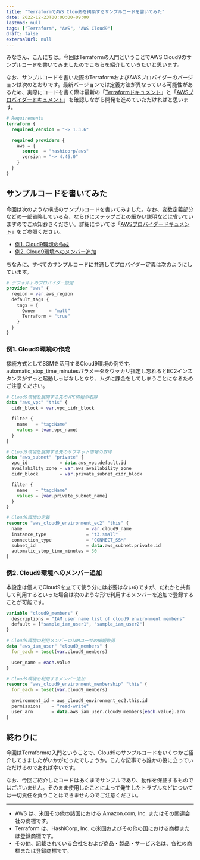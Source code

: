 ```yaml
---
title: "TerraformでAWS Cloud9を構築するサンプルコードを書いてみた"
date: 2022-12-23T00:00:00+09:00
lastmod: null
tags: ["Terraform", "AWS", "AWS Cloud9"]
draft: false
externalUrl: null
---
```


みなさん、こんにちは。今回はTerraformの入門ということでAWS Cloud9のサンプルコードを書いてみましたのでこちらを紹介していきたいと思います。

なお、サンプルコードを書いた際のTerraformおよびAWSプロバイダーのバージョンは次のとおりです。最新バージョンでは定義方法が異なっている可能性があるため、実際にコードを書く際は最新の「[Terraformドキュメント]」と「[AWSプロバイダードキュメント]」を確認しながら開発を進めていただければと思います。

[Terraformドキュメント]: https://developer.hashicorp.com/terraform/docs
[AWSプロバイダードキュメント]: https://registry.terraform.io/providers/hashicorp/aws/latest/docs

```tf:versions.tf
# Requirements
terraform {
  required_version = "~> 1.3.6"

  required_providers {
    aws = {
      source  = "hashicorp/aws"
      version = "~> 4.46.0"
    }
  }
}
```

<!-- omit in toc -->
## サンプルコードを書いてみた

今回は次のような構成のサンプルコードを書いてみました。なお、変数定義部分などの一部省略している点、ならびにステップごとの細かい説明などは省いていますのでご承知おきください。詳細については「[AWSプロバイダードキュメント]」をご参照ください。

- [例1. Cloud9環境の作成](#例1-cloud9環境の作成)
- [例2. Cloud9環境へのメンバー追加](#例2-cloud9環境へのメンバー追加)

ちなみに、すべてのサンプルコードに共通してプロバイダー定義は次のようにしています。

```tf:providers.tf
# デフォルトのプロバイダー設定
provider "aws" {
  region = var.aws_region
  default_tags {
    tags = {
      Owner     = "matt"
      Terraform = "true"
    }
  }
}
```

### 例1. Cloud9環境の作成

接続方式としてSSMを活用するCloud9環境の例です。automatic_stop_time_minutesパラメータをウッカリ指定し忘れるとEC2インスタンスがずっと起動しっぱなしとなり、ムダに課金をしてしまうことになるためご注意ください。

```tf:main.tf
# Cloud9環境を展開する先のVPC情報の取得
data "aws_vpc" "this" {
  cidr_block = var.vpc_cidr_block

  filter {
    name   = "tag:Name"
    values = [var.vpc_name]
  }
}

# Cloud9環境を展開する先のサブネット情報の取得
data "aws_subnet" "private" {
  vpc_id            = data.aws_vpc.default.id
  availability_zone = var.aws_availability_zone
  cidr_block        = var.private_subnet_cidr_block

  filter {
    name   = "tag:Name"
    values = [var.private_subnet_name]
  }
}

# Cloud9環境の定義
resource "aws_cloud9_environment_ec2" "this" {
  name                        = var.cloud9_name
  instance_type               = "t3.small"
  connection_type             = "CONNECT_SSM"
  subnet_id                   = data.aws_subnet.private.id
  automatic_stop_time_minutes = 30
}
```

### 例2. Cloud9環境へのメンバー追加

本設定は個人でCloud9を立てて使う分には必要はないのですが、だれかと共有して利用するといった場合は次のような形で利用するメンバーを追加で登録することが可能です。

```tf:variables.tf
variable "cloud9_members" {
  descriptions = "IAM user name list of cloud9 environment members"
  default = ["sample_iam_user1", "sample_iam_user2"]
}
```

```tf:main.tf
# Cloud9環境の利用メンバーのIAMユーザの情報取得
data "aws_iam_user" "cloud9_members" {
  for_each = toset(var.cloud9_members)

  user_name = each.value
}

# Cloud9環境を利用するメンバー追加
resource "aws_cloud9_environment_membership" "this" {
  for_each = toset(var.cloud9_members)

  environment_id = aws_cloud9_environment_ec2.this.id
  permissions    = "read-write"
  user_arn       = data.aws_iam_user.cloud9_members[each.value].arn
}
```

<!-- omit in toc -->
## 終わりに

今回はTerraformの入門ということで、Cloud9のサンプルコードをいくつかご紹介してきましたがいかがだったでしょうか。こんな記事でも誰かの役に立っていただけるのであれば幸いです。

なお、今回ご紹介したコードはあくまでサンプルであり、動作を保証するものではございません。そのまま使用したことによって発生したトラブルなどについては一切責任を負うことはできませんのでご注意ください。

---

- AWS は、米国その他の諸国における Amazon.com, Inc. またはその関連会社の商標です。
- Terraform は、HashiCorp, Inc. の米国およびその他の国における商標または登録商標です。
- その他、記載されている会社名および商品・製品・サービス名は、各社の商標または登録商標です。
